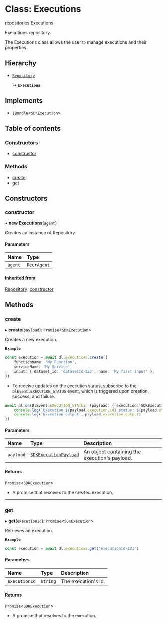 # Class: Executions

[repositories](./repositories.md).Executions

Executions repository.

The Executions class allows the user to manage executions and their properties.

## Hierarchy

- [`Repository`](Repository.md)

  ↳ **`Executions`**

## Implements

- [`IBundle`](../interfaces/IBundle.md)<`SDKExecution`>

## Table of contents

### Constructors

- [constructor](Executions.md#constructor)

### Methods

- [create](Executions.md#create)
- [get](Executions.md#get)

## Constructors

### constructor

• **new Executions**(`agent`)

Creates an instance of Repository.

#### Parameters

| Name | Type |
| :------ | :------ |
| `agent` | `PeerAgent` |

#### Inherited from

[Repository](Repository.md)
.[constructor](Repository.md#constructor)

## Methods

### create

▸ **create**(`payload`): `Promise`<`SDKExecution`>

Creates a new execution.

**`Example`**

```ts
const execution = await dl.executions.create({
    functionName: 'My Function',
    serviceName: 'My Service',
    input: { dataset_id: 'datasetId-123', name: 'My first input' },
})
```

* To receive updates on the execution status, subscribe to the `DlEvent.EXECUTION_STATUS` event, which is triggered upon creation, success, and failure.
```typescript
await dl.on(DlEvent.EXECUTION_STATUS, (payload: { execution: SDKExecution, status: 'created' | 'success' | 'failed' }) => {
    console.log(`Execution ${payload.execution.id} status: ${payload.status}`)
    console.log(`Execution output`, payload.execution.output)
})
```
#### Parameters

| Name | Type | Description |
| :------ | :------ | :------ |
| `payload` | [`SDKExecutionPayload`](../interfaces/SDKExecutionPayload.md) | An object containing the execution's payload. |

#### Returns

`Promise`<`SDKExecution`>

- A promise that resolves to the created execution.

___

### get

▸ **get**(`executionId`): `Promise`<`SDKExecution`>

Retrieves an execution.

**`Example`**

```ts
const execution = await dl.executions.get('executionId-123')
```

#### Parameters

| Name | Type | Description |
| :------ | :------ | :------ |
| `executionId` | `string` | The execution's id. |

#### Returns

`Promise`<`SDKExecution`>

- A promise that resolves to the execution.
